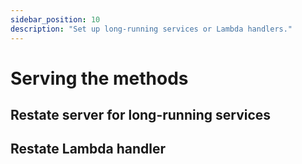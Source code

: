 ```yaml
---
sidebar_position: 10
description: "Set up long-running services or Lambda handlers."
---
```


# Serving the methods

## Restate server for long-running services


## Restate Lambda handler